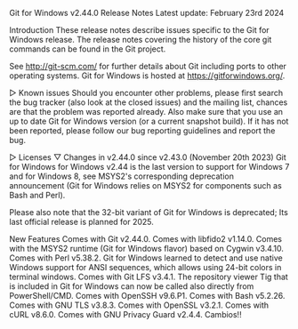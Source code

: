 Git for Windows v2.44.0 Release Notes
Latest update: February 23rd 2024

Introduction
These release notes describe issues specific to the Git for Windows release. The release notes covering the history of the core git commands can be found in the Git project.

See http://git-scm.com/ for further details about Git including ports to other operating systems. Git for Windows is hosted at https://gitforwindows.org/.

▷
Known issues
Should you encounter other problems, please first search the bug tracker (also look at the closed issues) and the mailing list, chances are that the problem was reported already. Also make sure that you use an up to date Git for Windows version (or a current snapshot build). If it has not been reported, please follow our bug reporting guidelines and report the bug.

▷
Licenses
▽
Changes in v2.44.0
since v2.43.0 (November 20th 2023)
Git for Windows for Windows v2.44 is the last version to support for Windows 7 and for Windows 8, see MSYS2's corresponding deprecation announcement (Git for Windows relies on MSYS2 for components such as Bash and Perl).

Please also note that the 32-bit variant of Git for Windows is deprecated; Its last official release is planned for 2025.

New Features
Comes with Git v2.44.0.
Comes with libfido2 v1.14.0.
Comes with the MSYS2 runtime (Git for Windows flavor) based on Cygwin v3.4.10.
Comes with Perl v5.38.2.
Git for Windows learned to detect and use native Windows support for ANSI sequences, which allows using 24-bit colors in terminal windows.
Comes with Git LFS v3.4.1.
The repository viewer Tig that is included in Git for Windows can now be called also directly from PowerShell/CMD.
Comes with OpenSSH v9.6.P1.
Comes with Bash v5.2.26.
Comes with GNU TLS v3.8.3.
Comes with OpenSSL v3.2.1.
Comes with cURL v8.6.0.
Comes with GNU Privacy Guard v2.4.4.
Cambios!!